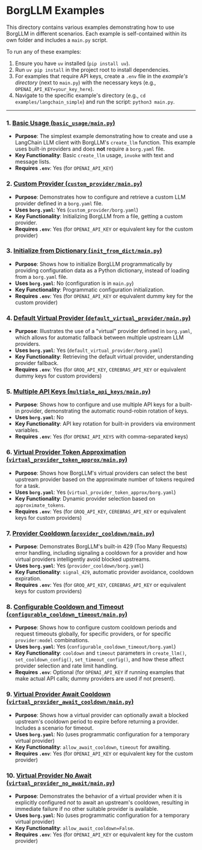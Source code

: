 # BorgLLM Examples

This directory contains various examples demonstrating how to use BorgLLM in different scenarios. Each example is self-contained within its own folder and includes a `main.py` script.

To run any of these examples:
1. Ensure you have `uv` installed (`pip install uv`).
2. Run `uv pip install` in the project root to install dependencies.
3. For examples that require API keys, create a `.env` file in the *example's directory* (next to `main.py`) with the necessary keys (e.g., `OPENAI_API_KEY=your_key_here`).
4. Navigate to the specific example's directory (e.g., `cd examples/langchain_simple`) and run the script: `python3 main.py`.

---

### 1. [Basic Usage (`basic_usage/main.py`)](basic_usage/main.py)
- **Purpose**: The simplest example demonstrating how to create and use a LangChain LLM client with BorgLLM's `create_llm` function. This example uses built-in providers and does **not** require a `borg.yaml` file.
- **Key Functionality**: Basic `create_llm` usage, `invoke` with text and message lists.
- **Requires `.env`**: Yes (for `OPENAI_API_KEY`)

### 2. [Custom Provider (`custom_provider/main.py`)](custom_provider/main.py)
- **Purpose**: Demonstrates how to configure and retrieve a custom LLM provider defined in a `borg.yaml` file.
- **Uses `borg.yaml`**: Yes (`custom_provider/borg.yaml`)
- **Key Functionality**: Initializing BorgLLM from a file, getting a custom provider.
- **Requires `.env`**: Yes (for `OPENAI_API_KEY` or equivalent key for the custom provider)


### 3. [Initialize from Dictionary (`init_from_dict/main.py`)](init_from_dict/main.py)
- **Purpose**: Shows how to initialize BorgLLM programmatically by providing configuration data as a Python dictionary, instead of loading from a `borg.yaml` file.
- **Uses `borg.yaml`**: No (configuration is in `main.py`)
- **Key Functionality**: Programmatic configuration initialization.
- **Requires `.env`**: Yes (for `OPENAI_API_KEY` or equivalent dummy key for the custom provider)

### 4. [Default Virtual Provider (`default_virtual_provider/main.py`)](default_virtual_provider/main.py)
- **Purpose**: Illustrates the use of a "virtual" provider defined in `borg.yaml`, which allows for automatic fallback between multiple upstream LLM providers.
- **Uses `borg.yaml`**: Yes (`default_virtual_provider/borg.yaml`)
- **Key Functionality**: Retrieving the default virtual provider, understanding provider fallback.
- **Requires `.env`**: Yes (for `GROQ_API_KEY`, `CEREBRAS_API_KEY` or equivalent dummy keys for custom providers)

### 5. [Multiple API Keys (`multiple_api_keys/main.py`)](multiple_api_keys/main.py)
- **Purpose**: Shows how to configure and use multiple API keys for a built-in provider, demonstrating the automatic round-robin rotation of keys.
- **Uses `borg.yaml`**: No
- **Key Functionality**: API key rotation for built-in providers via environment variables.
- **Requires `.env`**: Yes (for `OPENAI_API_KEYS` with comma-separated keys)
    
### 6. [Virtual Provider Token Approximation (`virtual_provider_token_approx/main.py`)](virtual_provider_token_approx/main.py)
- **Purpose**: Shows how BorgLLM's virtual providers can select the best upstream provider based on the approximate number of tokens required for a task.
- **Uses `borg.yaml`**: Yes (`virtual_provider_token_approx/borg.yaml`)
- **Key Functionality**: Dynamic provider selection based on `approximate_tokens`.
- **Requires `.env`**: Yes (for `GROQ_API_KEY`, `CEREBRAS_API_KEY` or equivalent keys for custom providers)

### 7. [Provider Cooldown (`provider_cooldown/main.py`)](provider_cooldown/main.py)
- **Purpose**: Demonstrates BorgLLM's built-in 429 (Too Many Requests) error handling, including signaling a cooldown for a provider and how virtual providers intelligently avoid blocked upstreams.
- **Uses `borg.yaml`**: Yes (`provider_cooldown/borg.yaml`)
- **Key Functionality**: `signal_429`, automatic provider avoidance, cooldown expiration.
- **Requires `.env`**: Yes (for `GROQ_API_KEY`, `CEREBRAS_API_KEY` or equivalent keys for custom providers)

### 8. [Configurable Cooldown and Timeout (`configurable_cooldown_timeout/main.py`)](configurable_cooldown_timeout/main.py)
- **Purpose**: Shows how to configure custom cooldown periods and request timeouts globally, for specific providers, or for specific `provider:model` combinations.
- **Uses `borg.yaml`**: Yes (`configurable_cooldown_timeout/borg.yaml`)
- **Key Functionality**: `cooldown` and `timeout` parameters in `create_llm()`, `set_cooldown_config()`, `set_timeout_config()`, and how these affect provider selection and rate limit handling.
- **Requires `.env`**: Optional (for `OPENAI_API_KEY` if running examples that make actual API calls; dummy providers are used if not present).

### 9. [Virtual Provider Await Cooldown (`virtual_provider_await_cooldown/main.py`)](virtual_provider_await_cooldown/main.py)
- **Purpose**: Shows how a virtual provider can optionally await a blocked upstream's cooldown period to expire before returning a provider. Includes a scenario for timeout.
- **Uses `borg.yaml`**: No (uses programmatic configuration for a temporary virtual provider)
- **Key Functionality**: `allow_await_cooldown`, `timeout` for awaiting.
- **Requires `.env`**: Yes (for `OPENAI_API_KEY` or equivalent key for the custom provider)

### 10. [Virtual Provider No Await (`virtual_provider_no_await/main.py`)](virtual_provider_no_await/main.py)
- **Purpose**: Demonstrates the behavior of a virtual provider when it is explicitly configured *not* to await an upstream's cooldown, resulting in immediate failure if no other suitable provider is available.
- **Uses `borg.yaml`**: No (uses programmatic configuration for a temporary virtual provider)
- **Key Functionality**: `allow_await_cooldown=False`.
- **Requires `.env`**: Yes (for `OPENAI_API_KEY` or equivalent key for the custom provider) 
